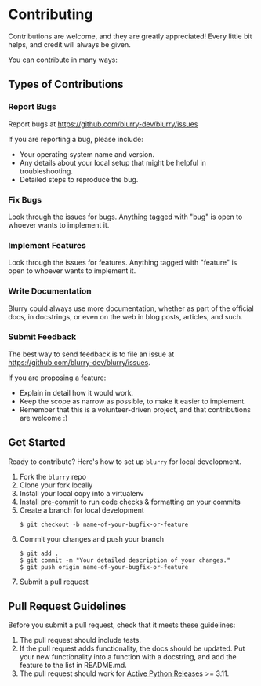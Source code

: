 # Contributing

Contributions are welcome, and they are greatly appreciated! Every little bit helps, and credit will always be given. 

You can contribute in many ways:

## Types of Contributions

### Report Bugs

Report bugs at <https://github.com/blurry-dev/blurry/issues>

If you are reporting a bug, please include:

- Your operating system name and version.
- Any details about your local setup that might be helpful in troubleshooting.
- Detailed steps to reproduce the bug.

### Fix Bugs

Look through the issues for bugs. Anything tagged with "bug" is open to whoever wants to implement it.

### Implement Features

Look through the issues for features. Anything tagged with "feature" is open to whoever wants to implement it.

### Write Documentation

Blurry could always use more documentation, whether as part of the  official docs, in docstrings, or even on the web in blog posts, articles, and such.

### Submit Feedback

The best way to send feedback is to file an issue at <https://github.com/blurry-dev/blurry/issues>.

If you are proposing a feature:

- Explain in detail how it would work.
- Keep the scope as narrow as possible, to make it easier to implement.
- Remember that this is a volunteer-driven project, and that contributions are welcome :)

## Get Started

Ready to contribute? Here's how to set up `blurry` for local development.

1. Fork the `blurry` repo
1. Clone your fork locally
1. Install your local copy into a virtualenv
1. Install [pre-commit](https://pre-commit.com/) to run code checks & formatting on your commits
1. Create a branch for local development
    ```shell
    $ git checkout -b name-of-your-bugfix-or-feature
    ```
1. Commit your changes and push your branch
    ```shell
    $ git add .
    $ git commit -m "Your detailed description of your changes."
    $ git push origin name-of-your-bugfix-or-feature
    ```
1. Submit a pull request

## Pull Request Guidelines

Before you submit a pull request, check that it meets these guidelines:

1. The pull request should include tests.
2. If the pull request adds functionality, the docs should be updated. Put your new functionality into a function with a docstring, and add the feature to the list in README.md.
3. The pull request should work for [Active Python Releases](https://www.python.org/downloads/) >= 3.11.
